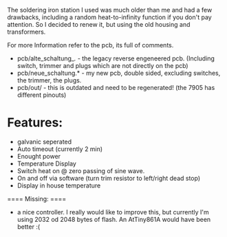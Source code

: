 
The soldering iron station I used was much older than me and had a few drawbacks, including a random heat-to-infinity function if you don't pay attention. So I decided to renew it, but using the old housing and transformers.

For more Information refer to the pcb, its full of comments.

+ pcb/alte_schaltung_*.*     - the legacy reverse engeneered pcb. (Including switch, trimmer and plugs which are not directly on the pcb)
+ pcb/neue_schaltung.*	     - my new pcb, double sided, excluding switches, the trimmer, the plugs.
+ pcb/out/		     - this is outdated and need to be regenerated! (the 7905 has different pinouts)



Features:
========
+ galvanic seperated
+ Auto timeout (currently 2 min)
+ Enought power
+ Temperature Display
+ Switch heat on @ zero passing of sine wave.
+ On and off via software (turn trim resistor to left/right dead stop)
+ Display in house temperature

==== Missing: ====
+ a nice controller. I really would like to improve this, but currently I'm using 2032 od 2048 bytes of flash. An AtTiny861A would have been better :(


